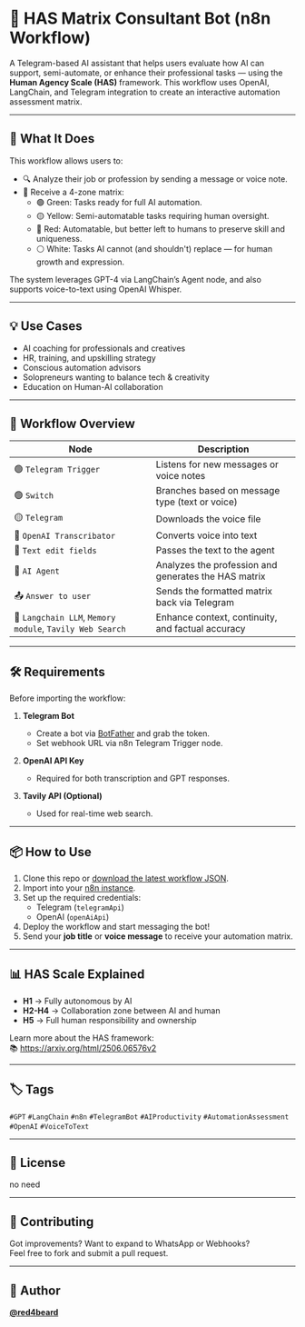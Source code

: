 # 🤖 HAS Matrix Consultant Bot (n8n Workflow)

A Telegram-based AI assistant that helps users evaluate how AI can support, semi-automate, or enhance their professional tasks — using the **Human Agency Scale (HAS)** framework. This workflow uses OpenAI, LangChain, and Telegram integration to create an interactive automation assessment matrix.

---

## 🚀 What It Does

This workflow allows users to:

- 🔍 Analyze their job or profession by sending a message or voice note.
- 🧠 Receive a 4-zone matrix:
  - 🟢 Green: Tasks ready for full AI automation.
  - 🟡 Yellow: Semi-automatable tasks requiring human oversight.
  - 🔴 Red: Automatable, but better left to humans to preserve skill and uniqueness.
  - ⚪️ White: Tasks AI cannot (and shouldn't) replace — for human growth and expression.

The system leverages GPT-4 via LangChain’s Agent node, and also supports voice-to-text using OpenAI Whisper.

---

## 💡 Use Cases

- AI coaching for professionals and creatives
- HR, training, and upskilling strategy
- Conscious automation advisors
- Solopreneurs wanting to balance tech & creativity
- Education on Human-AI collaboration

---

## 🧩 Workflow Overview

| Node | Description |
|------|-------------|
| 🟢 `Telegram Trigger` | Listens for new messages or voice notes |
| 🟢 `Switch` | Branches based on message type (text or voice) |
| 🟡 `Telegram` | Downloads the voice file |
| 🧠 `OpenAI Transcribator` | Converts voice into text |
| 🔁 `Text edit fields` | Passes the text to the agent |
| 💬 `AI Agent` | Analyzes the profession and generates the HAS matrix |
| 📤 `Answer to user` | Sends the formatted matrix back via Telegram |
| 🧠 `Langchain LLM`, `Memory module`, `Tavily Web Search` | Enhance context, continuity, and factual accuracy |

---

## 🛠 Requirements

Before importing the workflow:

1. **Telegram Bot**  
   - Create a bot via [BotFather](https://t.me/BotFather) and grab the token.
   - Set webhook URL via n8n Telegram Trigger node.

2. **OpenAI API Key**  
   - Required for both transcription and GPT responses.

3. **Tavily API (Optional)**  
   - Used for real-time web search.

---

## 📦 How to Use

1. Clone this repo or [download the latest workflow JSON](./HAS_matrix_consultant_eng.json).
2. Import into your [n8n instance](https://n8n.io).
3. Set up the required credentials:
   - Telegram (`telegramApi`)
   - OpenAI (`openAiApi`)
4. Deploy the workflow and start messaging the bot!
5. Send your **job title** or **voice message** to receive your automation matrix.

---

## 📊 HAS Scale Explained

- **H1** → Fully autonomous by AI
- **H2-H4** → Collaboration zone between AI and human
- **H5** → Full human responsibility and ownership

Learn more about the HAS framework:  
📚 https://arxiv.org/html/2506.06576v2

---

## 🏷 Tags

`#GPT` `#LangChain` `#n8n` `#TelegramBot` `#AIProductivity` `#AutomationAssessment` `#OpenAI` `#VoiceToText`

---

## 📄 License

no need

---

## 🤝 Contributing

Got improvements? Want to expand to WhatsApp or Webhooks?  
Feel free to fork and submit a pull request.

---

## 👤 Author

**[@red4beard](https://github.com/red4beard)** 
